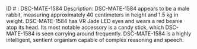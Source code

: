 ID # : DSC-MATE-1584
Description: DSC-MATE-1584 appears to be a male rabbit, measuring approximately 40 centimeters in height and 1.5 kg in weight. DSC-MATE-1584 has VR Jade LED eyes and wears a red beanie atop its head. Its most notable accessory is a candy stick, which DSC-MATE-1584 is seen carrying around frequently. DSC-MATE-1584 is a highly intelligent, sentient organism capable of complex reasoning and speech.